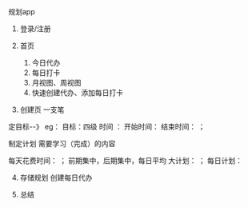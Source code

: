 规划app

1. 登录/注册

2. 首页

    1. 今日代办
    2. 每日打卡
    3. 月视图、周视图
    4. 快速创建代办、添加每日打卡

3. 创建页 一支笔

定目标--》 eg： 目标：四级  时间 ： 开始时间： 结束时间：  ；

制定计划
需要学习（完成）的内容

每天花费时间： ；
前期集中，后期集中，每日平均
 大计划：  ； 每日计划：  

4. 存储规划
创建每日代办

5. 总结